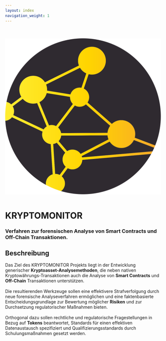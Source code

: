```yaml
---
layout: index
navigation_weight: 1
---
```


<div class="home">
  <br>
  <br>
  <div class = "row">
    <div class = "col s12 m12 l12">
      <div class = "card-panel">
        <div class = "valign-wrapper">
          <div class = "col s12 m3 l3 center">
            <div>
              <a href='./about'>
                <img src="./img/KRYPTOMONITOR_LOGO_RGB.svg" alt="" class="circle responsive-img hoverable">
              </a>
            </div>
            <div style = 'padding: 5px 0px'></div>
          </div>
          <div class = "col s12 m9 l9">
            <p>
              <h1>
                KRYPTOMONITOR
              </h1>
              <h3>
                Verfahren zur forensischen Analyse von Smart Contracts und Off-Chain Transaktionen.
              </h3>
            </p>
          </div>
        </div>
      </div>
    </div>
  </div>

  <div class = "row">
    <div class = "col s12 m12 l12">
      <div class = "card-panel">
        <h2>Beschreibung</h2>
        Das Ziel des KRYPTOMONITOR Projekts liegt in der Entwicklung generischer <b>Kryptoasset-Analysemethoden</b>, die neben nativen Kryptowährungs-Transaktionen auch die Analyse von <b>Smart Contracts</b> und <b>Off-Chain</b> Transaktionen unterstützen. 
        <br>
        <br>
        Die resultierenden Werkzeuge sollen eine effektivere Strafverfolgung durch neue forensische Analyseverfahren ermöglichen und eine faktenbasierte Entscheidungsgrundlage zur Bewertung möglicher <b>Risiken</b> und zur Durchsetzung regulatorischer Maßnahmen bieten. 
        <br>
        <br>
        Orthogonal dazu sollen rechtliche und regulatorische Fragestellungen in Bezug auf <b>Tokens</b> beantwortet, Standards für einen effektiven Datenaustausch spezifiziert und Qualifizierungsstandards durch Schulungsmaßnahmen gesetzt werden. 
      </div>
    </div>
  </div>

</div>

<script>
  particlesJS.load('particles-js', './js/particles.json', function() {
     console.log('callback - particles.js config loaded');
  });

</script>
